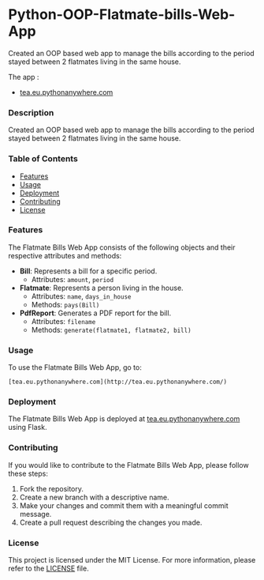 # Python-OOP-Flatmate-bills-Web-App
Created an OOP based web app to manage the bills according to the period stayed between 2 flatmates living in the same house.

The app : 

- [tea.eu.pythonanywhere.com](https://tea.eu.pythonanywhere.com/)


### Description
Created an OOP based web app to manage the bills according to the period stayed between 2 flatmates living in the same house.

### Table of Contents
- [Features](#features)
- [Usage](#usage)
- [Deployment](#deployment)
- [Contributing](#contributing)
- [License](#license)

### Features
The Flatmate Bills Web App consists of the following objects and their respective attributes and methods:

- **Bill**: Represents a bill for a specific period.
  - Attributes: `amount`, `period`
- **Flatmate**: Represents a person living in the house.
  - Attributes: `name`, `days_in_house`
  - Methods: `pays(Bill)`
- **PdfReport**: Generates a PDF report for the bill.
  - Attributes: `filename`
  - Methods: `generate(flatmate1, flatmate2, bill)`

### Usage
To use the Flatmate Bills Web App, go to:

```
[tea.eu.pythonanywhere.com](http://tea.eu.pythonanywhere.com/)
```

### Deployment
The Flatmate Bills Web App is deployed at [tea.eu.pythonanywhere.com](http://tea.eu.pythonanywhere.com/) using Flask.

### Contributing
If you would like to contribute to the Flatmate Bills Web App, please follow these steps:

1. Fork the repository.
2. Create a new branch with a descriptive name.
3. Make your changes and commit them with a meaningful commit message.
4. Create a pull request describing the changes you made.

### License
This project is licensed under the MIT License. For more information, please refer to the [LICENSE](LICENSE) file.

